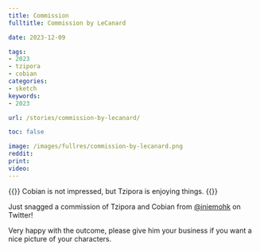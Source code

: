 ```yaml
---
title: Commission
fulltitle: Commission by LeCanard

date: 2023-12-09

tags:
- 2023
- tzipora
- cobian
categories:
- sketch
keywords:
- 2023

url: /stories/commission-by-lecanard/

toc: false

image: /images/fullres/commission-by-lecanard.png
reddit:
print:
video:
---
```

{{<hint caption>}}
Cobian is not impressed, but Tzipora is enjoying things.
{{</hint>}}

Just snagged a commission of Tzipora and Cobian from [@iniemohk](https://twitter.com/iniemohk) on Twitter!

Very happy with the outcome, please give him your business if you want a nice picture of your characters.